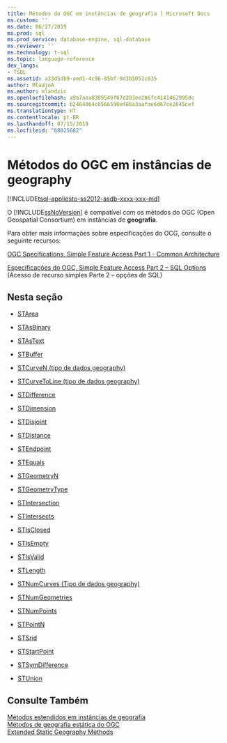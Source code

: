 ```yaml
---
title: Métodos do OGC em instâncias de geografia | Microsoft Docs
ms.custom: ''
ms.date: 06/27/2019
ms.prod: sql
ms.prod_service: database-engine, sql-database
ms.reviewer: ''
ms.technology: t-sql
ms.topic: language-reference
dev_langs:
- TSQL
ms.assetid: a33d5db9-aed1-4c96-85bf-9d3b5051c635
author: MladjoA
ms.author: mlandzic
ms.openlocfilehash: a9a7aea8309549f67e203ee2b6fc4141462995dc
ms.sourcegitcommit: b2464064c0566590e486a3aafae6d67ce2645cef
ms.translationtype: HT
ms.contentlocale: pt-BR
ms.lasthandoff: 07/15/2019
ms.locfileid: "68025682"
---
```

# <a name="ogc-methods-on-geography-instances"></a>Métodos do OGC em instâncias de geography
[!INCLUDE[tsql-appliesto-ss2012-asdb-xxxx-xxx-md](../../includes/tsql-appliesto-ss2012-asdb-xxxx-xxx-md.md)]

  O [!INCLUDE[ssNoVersion](../../includes/ssnoversion-md.md)] é compatível com os métodos do OGC (Open Geospatial Consortium) em instâncias de **geografia**.  
  
 Para obter mais informações sobre especificações do OCG, consulte o seguinte recursos:  
  
 [OGC Specifications, Simple Feature Access Part 1 - Common Architecture](https://go.microsoft.com/fwlink/?LinkId=93627)  
  
 [Especificações do OGC, Simple Feature Access Part 2 – SQL Options](https://go.microsoft.com/fwlink/?LinkId=93628) (Acesso de recurso simples Parte 2 – opções de SQL)  
  
## <a name="in-this-section"></a>Nesta seção  
  
-   [STArea](../../t-sql/spatial-geography/starea-geography-data-type.md)  
  
-   [STAsBinary](../../t-sql/spatial-geography/stasbinary-geography-data-type.md)  
  
-   [STAsText](../../t-sql/spatial-geography/stastext-geography-data-type.md)  
  
-   [STBuffer](../../t-sql/spatial-geography/stbuffer-geography-data-type.md)  
  
-   [STCurveN &#40;tipo de dados geography&#41;](../../t-sql/spatial-geography/stcurven-geography-data-type.md)  
  
-   [STCurveToLine &#40;tipo de dados geography&#41;](../../t-sql/spatial-geography/stcurvetoline-geography-data-type.md)  
  
-   [STDifference](../../t-sql/spatial-geography/stdifference-geography-data-type.md)  
  
-   [STDimension](../../t-sql/spatial-geography/stdimension-geography-data-type.md)  
  
-   [STDisjoint](../../t-sql/spatial-geography/stdisjoint-geography-data-type.md)  
  
-   [STDistance](../../t-sql/spatial-geography/stdistance-geography-data-type.md)  
  
-   [STEndpoint](../../t-sql/spatial-geography/stendpoint-geography-data-type.md)  
  
-   [STEquals](../../t-sql/spatial-geography/stequals-geography-data-type.md)  
  
-   [STGeometryN](../../t-sql/spatial-geography/stgeometryn-geography-data-type.md)  
  
-   [STGeometryType](../../t-sql/spatial-geography/stgeometrytype-geography-data-type.md)  
  
-   [STIntersection](../../t-sql/spatial-geography/stintersection-geography-data-type.md)  
  
-   [STIntersects](../../t-sql/spatial-geography/stintersects-geography-data-type.md)  
  
-   [STIsClosed](../../t-sql/spatial-geography/stisclosed-geography-data-type.md)  
  
-   [STIsEmpty](../../t-sql/spatial-geography/stisempty-geography-data-type.md)  
  
-   [STIsValid](../../t-sql/spatial-geography/stisvalid-geography-data-type.md)  
  
-   [STLength](../../t-sql/spatial-geography/stlength-geography-data-type.md)  
  
-   [STNumCurves &#40;Tipo de dados geography&#41;](../../t-sql/spatial-geography/stnumcurves-geography-data-type.md)  
  
-   [STNumGeometries](../../t-sql/spatial-geography/stnumgeometries-geography-data-type.md)  
  
-   [STNumPoints](../../t-sql/spatial-geography/stnumpoints-geography-data-type.md)  
  
-   [STPointN](../../t-sql/spatial-geography/stpointn-geography-data-type.md)  
  
-   [STSrid](../../t-sql/spatial-geography/stsrid-geography-data-type.md)  
  
-   [STStartPoint](../../t-sql/spatial-geography/ststartpoint-geography-data-type.md)  
  
-   [STSymDifference](../../t-sql/spatial-geography/stsymdifference-geography-data-type.md)  
  
-   [STUnion](../../t-sql/spatial-geography/stunion-geography-data-type.md)  
  
## <a name="see-also"></a>Consulte Também  
 [Métodos estendidos em instâncias de geografia](../../t-sql/spatial-geography/extended-methods-on-geography-instances.md)   
 [Métodos de geografia estática do OGC](../../t-sql/spatial-geography/ogc-static-geography-methods.md)   
 [Extended Static Geography Methods](../../t-sql/spatial-geography/extended-static-geography-methods.md)  
  
  
